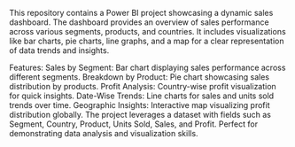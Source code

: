 This repository contains a Power BI project showcasing a dynamic sales dashboard. The dashboard provides an overview of sales performance across various segments, products, and countries. It includes visualizations like bar charts, pie charts, line graphs, and a map for a clear representation of data trends and insights.

Features:
Sales by Segment: Bar chart displaying sales performance across different segments.
Breakdown by Product: Pie chart showcasing sales distribution by products.
Profit Analysis: Country-wise profit visualization for quick insights.
Date-Wise Trends: Line charts for sales and units sold trends over time.
Geographic Insights: Interactive map visualizing profit distribution globally.
The project leverages a dataset with fields such as Segment, Country, Product, Units Sold, Sales, and Profit. Perfect for demonstrating data analysis and visualization skills.

